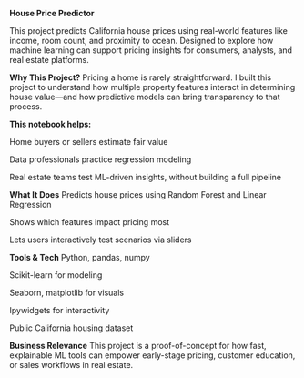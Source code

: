 **House Price Predictor**

This project predicts California house prices using real-world features like income, room count, and proximity to ocean. Designed to explore how machine learning can support pricing insights for consumers, analysts, and real estate platforms.

**Why This Project?**
Pricing a home is rarely straightforward. I built this project to understand how multiple property features interact in determining house value—and how predictive models can bring transparency to that process.

**This notebook helps:**

Home buyers or sellers estimate fair value

Data professionals practice regression modeling

Real estate teams test ML-driven insights, without building a full pipeline

**What It Does**
Predicts house prices using Random Forest and Linear Regression

Shows which features impact pricing most

Lets users interactively test scenarios via sliders



**Tools & Tech**
Python, pandas, numpy

Scikit-learn for modeling

Seaborn, matplotlib for visuals

Ipywidgets for interactivity

Public California housing dataset

**Business Relevance**
This project is a proof-of-concept for how fast, explainable ML tools can empower early-stage pricing, customer education, or sales workflows in real estate.

